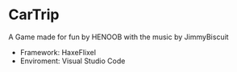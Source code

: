 # CarTrip

A Game made for fun by HENOOB with the music by JimmyBiscuit

- Framework: HaxeFlixel
- Enviroment: Visual Studio Code
